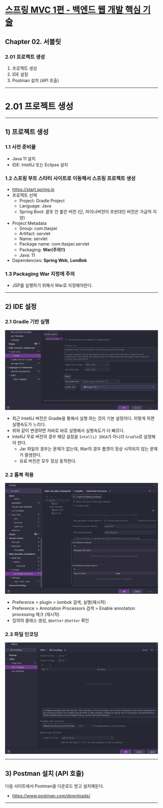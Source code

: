 # <a href = "../README.md" target="_blank">스프링 MVC 1편 - 백엔드 웹 개발 핵심 기술</a>
## Chapter 02. 서블릿
### 2.01 프로젝트 생성
1) 프로젝트 생성
2) IDE 설정
3) Postman 설치 (API 호출)

---

# 2.01 프로젝트 생성

---

## 1) 프로젝트 생성

### 1.1 사전 준비물
- Java 11 설치
- IDE: IntelliJ 또는 Eclipse 설치

### 1.2 스프링 부트 스타터 사이트로 이동해서 스프링 프로젝트 생성
- https://start.spring.io
- 프로젝트 선택
    - Project: Gradle Project
    - Language: Java
    - Spring Boot: 괄호 안 붙은 버전 (단, 마이너버전이 초반대인 버전은 가급적 지양)
- Project Metadata
    - Group: com.ttasjwi
    - Artifact: servlet
    - Name: servlet
    - Package name: com.ttasjwi.servlet
    - Packaging: **War(주의!!)**
    - Java: 11
- Dependencies: **Spring Web**, **LomBok**

### 1.3 Packaging War 지정에 주의
- JSP를 실행하기 위해서 War로 지정해야한다.

---

## 2) IDE 설정

### 2.1 Gradle 기반 실행
![gradle_to_intellij](img/gradle_to_intellij.png)
- 최근 IntelliJ 버전은 Gradle을 통해서 실행 하는 것이 기본 설정이다. 이렇게 하면 실행속도가 느리다.
- 위와 같이 변경하면 자바로 바로 실행해서 실행속도가 더 빠르다.
- IntelliJ 무료 버전의 경우 해당 설정을 `IntelliJ IDEA`가 아니라 `Gradle`로 설정해야 한다. 
  - Jar 파일의 경우는 문제가 없는데, War의 경우 톰캣이 정상 시작되지 않는 문제가 발생한다. 
  - 유료 버전은 모두 정상 동작한다.

### 2.2 롬복 적용
![for_lombok_setting](img/for_lombok_setting.png)
- Preference > plugin > lombok 검색, 실행(재시작)
- Preference > Annotation Processors 검색 > Enable annotation processing 체크 (재시작)
- 임의의 클래스 생성, `@Getter` `@Setter` 확인

### 2.3 파일 인코딩
![file_encoding](img/file_encoding.png)

---

## 3) Postman 설치 (API 호출)
다음 사이트에서 Postman을 다운로드 받고 설치해둔다.
- https://www.postman.com/downloads/

---
